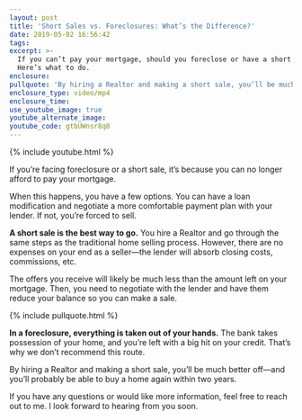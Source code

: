 ```yaml
---
layout: post
title: 'Short Sales vs. Foreclosures: What’s the Difference?'
date: 2019-05-02 16:56:42
tags:
excerpt: >-
  If you can’t pay your mortgage, should you foreclose or have a short sale?
  Here’s what to do.
enclosure:
pullquote: 'By hiring a Realtor and making a short sale, you’ll be much better off'
enclosure_type: video/mp4
enclosure_time:
use_youtube_image: true
youtube_alternate_image:
youtube_code: gtbUWnsr8q8
---
```


{% include youtube.html %}

If you’re facing foreclosure or a short sale, it’s because you can no longer afford to pay your mortgage.&nbsp;

When this happens, you have a few options. You can have a loan modification and negotiate a more comfortable payment plan with your lender. If not, you’re forced to sell.

**A short sale is the best way to go.** You hire a Realtor and go through the same steps as the traditional home selling process. However, there are no expenses on your end as a seller—the lender will absorb closing costs, commissions, etc.

The offers you receive will likely be much less than the amount left on your mortgage. Then, you need to negotiate with the lender and have them reduce your balance so you can make a sale.

{% include pullquote.html %}

**In a foreclosure, everything is taken out of your hands.** The bank takes possession of your home, and you’re left with a big hit on your credit. That’s why we don’t recommend this route.

By hiring a Realtor and making a short sale, you’ll be much better off—and you’ll probably be able to buy a home again within two years.

If you have any questions or would like more information, feel free to reach out to me. I look forward to hearing from you soon.<br>&nbsp;